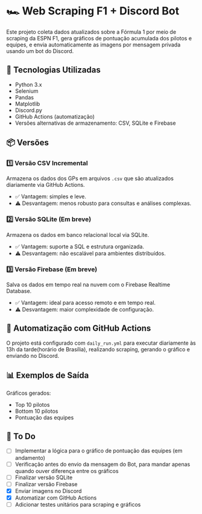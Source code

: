 # 🏎️ Web Scraping F1 + Discord Bot

Este projeto coleta dados atualizados sobre a Fórmula 1 por meio de scraping da ESPN F1, gera gráficos de pontuação acumulada dos pilotos e equipes, e envia automaticamente as imagens por mensagem privada usando um bot do Discord.

## 🔧 Tecnologias Utilizadas

- Python 3.x
- Selenium
- Pandas
- Matplotlib
- Discord.py
- GitHub Actions (automatização)
- Versões alternativas de armazenamento: CSV, SQLite e Firebase

## 📦 Versões

### 1️⃣ Versão CSV Incremental

Armazena os dados dos GPs em arquivos `.csv` que são atualizados diariamente via GitHub Actions.

- ✅ Vantagem: simples e leve.
- ⚠️ Desvantagem: menos robusto para consultas e análises complexas.

### 2️⃣ Versão SQLite (Em breve)

Armazena os dados em banco relacional local via SQLite.

- ✅ Vantagem: suporte a SQL e estrutura organizada.
- ⚠️ Desvantagem: não escalável para ambientes distribuídos.

### 3️⃣ Versão Firebase (Em breve)

Salva os dados em tempo real na nuvem com o Firebase Realtime Database.

- ✅ Vantagem: ideal para acesso remoto e em tempo real.
- ⚠️ Desvantagem: maior complexidade de configuração.

## 🤖 Automatização com GitHub Actions

O projeto está configurado com `daily_run.yml` para executar diariamente às 13h da tarde(horário de Brasília), realizando scraping, gerando o gráfico e enviando no Discord.

## 📊 Exemplos de Saída

Gráficos gerados:

- Top 10 pilotos
- Bottom 10 pilotos
- Pontuação das equipes

## 📌 To Do

- [ ] Implementar a lógica para o gráfico de pontuação das equipes (em andamento)
- [ ] Verificação antes do envio da mensagem do Bot, para mandar apenas quando ouver diferença entre os gráficos
- [ ] Finalizar versão SQLite
- [ ] Finalizar versão Firebase
- [x] Enviar imagens no Discord
- [x] Automatizar com GitHub Actions
- [ ] Adicionar testes unitários para scraping e gráficos
